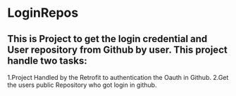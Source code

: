 # LoginRepos
This is Project to get the login credential and User repository from Github by user.
This project handle two tasks:
------------------------------
1.Project Handled by the Retrofit to authentication the Oauth in Github.
2.Get the users public Repository who got login in github.
